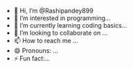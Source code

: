 - 👋 Hi, I’m @Rashipandey899
- 👀 I’m interested in programming...
- 🌱 I’m currently learning coding basics...
- 💞️ I’m looking to collaborate on ...
- 📫 How to reach me ...
- 😄 Pronouns: ...
- ⚡ Fun fact:...

<!---
Rashipandey899/Rashipandey899 is a ✨ special ✨ repository because its `README.md` (this file) appears on your GitHub profile.
You can click the Preview link to take a look at your changes.
--->
